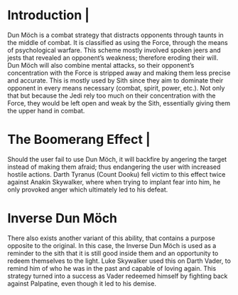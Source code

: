 # Introduction |

Dun Möch is a combat strategy that distracts opponents through taunts in the middle of combat.
It is classified as using the Force, through the means of psychological warfare.
This scheme mostly involved spoken jeers and jests that revealed an opponent’s weakness; therefore eroding their will.
Dun Möch will also combine mental attacks, so their opponent’s concentration with the Force is stripped away and making them less precise and accurate.
This is mostly used by Sith since they aim to dominate their opponent in every means necessary (combat, spirit, power, etc.).
Not only that but because the Jedi rely too much on their concentration with the Force, they would be left open and weak by the Sith, essentially giving them the upper hand in combat.

# The Boomerang Effect |

Should the user fail to use Dun Möch, it will backfire by angering the target instead of making them afraid; thus endangering the user with increased hostile actions.
Darth Tyranus (Count Dooku) fell victim to this effect twice against Anakin Skywalker, where when trying to implant fear into him, he only provoked anger which ultimately led to his defeat.

# Inverse Dun Möch

There also exists another variant of this ability, that contains a purpose opposite to the original.
In this case, the Inverse Dun Möch is used as a reminder to the sith that it is still good inside them and an opportunity to redeem themselves to the light.
Luke Skywalker used this on Darth Vader, to remind him of who he was in the past and capable of loving again.
This strategy turned into a success as Vader redeemed himself by fighting back against Palpatine, even though it led to his demise.
